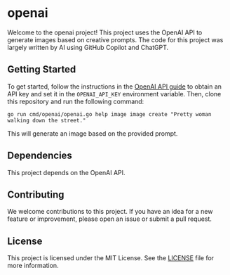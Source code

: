 # openai

Welcome to the openai project! This project uses the OpenAI API to generate images based on creative prompts. The code for this project was largely written by AI using GitHub Copilot and ChatGPT.

## Getting Started

To get started, follow the instructions in the [OpenAI API guide](https://beta.openai.com/docs/quickstart) to obtain an API key and set it in the `OPENAI_API_KEY` environment variable. Then, clone this repository and run the following command:

```
go run cmd/openai/openai.go help image image create "Pretty woman walking down the street."
```

This will generate an image based on the provided prompt.

## Dependencies

This project depends on the OpenAI API.

## Contributing

We welcome contributions to this project. If you have an idea for a new feature or improvement, please open an issue or submit a pull request.

## License

This project is licensed under the MIT License. See the [LICENSE](LICENSE) file for more information.